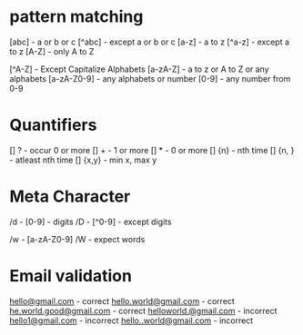 # pattern matching

[abc] - a or b or c
[^abc] - except a or b or c
[a-z] - a to z
[^a-z] - except a to z
[A-Z] - only A to Z

[^A-Z] - Except Capitalize Alphabets
[a-zA-Z] - a to z or A to Z or any alphabets
[a-zA-Z0-9] - any alphabets or number
[0-9] - any number from 0-9

# Quantifiers

[] ? - occur 0 or more
[] + - 1 or more
[] \* - 0 or more
[] {n} - nth time
[] {n, } - atleast nth time
[] {x,y} - min x, max y

# Meta Character

/d - [0-9] - digits
/D - [^0-9] - except digits

/w - [a-zA-Z0-9]
/W - expect words

# Email validation

hello@gmail.com - correct
hello.world@gmail.com - correct
he.world.good@gmail.com - correct
helloworld.@gmail.com - incorrect
hello1@gmail.com - incorrect
hello..world@gmail.com - incorrect
